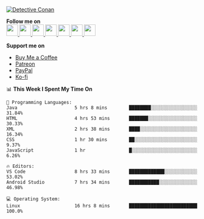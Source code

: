 <a href="https://mrepol742.github.io">
  <img alt="Detective Conan" src="https://mrepol742-gif-randomizer.vercel.app/api/#2" /> 
  </a> 
  
  
  **Follow me on** <br>
  <a href="https://mrepol742.github.io/">
  <img src="https://github.com/mrepol742/mrepol742/blob/master/images/web.svg" width="30">
</a>
<a href="https://facebook.com/melvinjonesrepol">
  <img src="https://github.com/mrepol742/mrepol742/blob/master/images/facebook.svg" width="30">
</a>
<a href="https://instagram.com/melvinjonesrepol">
  <img src="https://github.com/mrepol742/mrepol742/blob/master/images/instagram.svg" width="30">
</a>
<a href="https://pinterest.com/mrepol742">
  <img src="https://github.com/mrepol742/mrepol742/blob/master/images/pinterest.svg" width="30">
</a>
<a href="https://twitter.com/mrepol742`">
  <img src="https://github.com/mrepol742/mrepol742/blob/master/images/twitter.svg" width="30">
</a>
<a href="https://linkedin.com/in/mrepol742">
  <img src="https://github.com/mrepol742/mrepol742/blob/master/images/linkedin.svg" width="30">
</a>
<a href="https://www.youtube.com/@mrepol742">
  <img src="https://github.com/mrepol742/mrepol742/blob/master/images/youtube.svg" width="30">
</a>

**Support me on**<ul>
            <li>
              <a  href="https://www.buymeacoffee.com/mrepol742">Buy Me a Coffee</a>
            </li>
            <li>
              <a href="https://www.patreon.com/melvinjonesrepol">Patreon</a>
            </li>
            <li >
              <a href="https://paypal.me/mrepol742">PayPal</a>
            </li>
            <li>
              <a href="https://ko-fi.com/mrepol742">Ko-fi</a>
            </li>
          </ul>

<!--START_SECTION:waka-->
📊 **This Week I Spent My Time On** 

```text
💬 Programming Languages: 
Java                     5 hrs 8 mins        ████████░░░░░░░░░░░░░░░░░   31.84% 
HTML                     4 hrs 53 mins       ███████░░░░░░░░░░░░░░░░░░   30.33% 
XML                      2 hrs 38 mins       ████░░░░░░░░░░░░░░░░░░░░░   16.34% 
CSS                      1 hr 30 mins        ██░░░░░░░░░░░░░░░░░░░░░░░   9.37% 
JavaScript               1 hr                █░░░░░░░░░░░░░░░░░░░░░░░░   6.26%

🔥 Editors: 
VS Code                  8 hrs 33 mins       █████████████░░░░░░░░░░░░   53.02% 
Android Studio           7 hrs 34 mins       ███████████░░░░░░░░░░░░░░   46.98%

💻 Operating System: 
Linux                    16 hrs 8 mins       █████████████████████████   100.0%

```


<!--END_SECTION:waka-->

